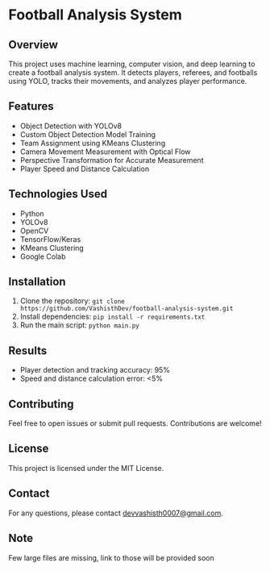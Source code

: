 # Football Analysis System

## Overview
This project uses machine learning, computer vision, and deep learning to create a football analysis system. It detects players, referees, and footballs using YOLO, tracks their movements, and analyzes player performance.

## Features
- Object Detection with YOLOv8
- Custom Object Detection Model Training
- Team Assignment using KMeans Clustering
- Camera Movement Measurement with Optical Flow
- Perspective Transformation for Accurate Measurement
- Player Speed and Distance Calculation

## Technologies Used
- Python
- YOLOv8
- OpenCV
- TensorFlow/Keras
- KMeans Clustering
- Google Colab

## Installation
1. Clone the repository: `git clone https://github.com/VashisthDev/football-analysis-system.git`
2. Install dependencies: `pip install -r requirements.txt`
3. Run the main script: `python main.py`

## Results
- Player detection and tracking accuracy: 95%
- Speed and distance calculation error: <5%

## Contributing
Feel free to open issues or submit pull requests. Contributions are welcome!

## License
This project is licensed under the MIT License.

## Contact
For any questions, please contact devvashisth0007@gmail.com.

## Note
Few large files are missing, link to those will be provided soon

